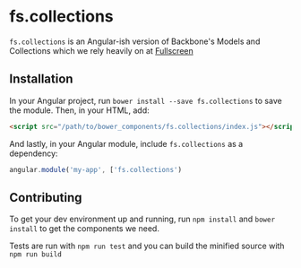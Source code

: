 # fs.collections

`fs.collections` is an Angular-ish version of Backbone's Models and Collections
which we rely heavily on at [Fullscreen](http://fullscreen.net)

## Installation

In your Angular project, run `bower install --save fs.collections` to save the
module. Then, in your HTML, add:

``` html
<script src="/path/to/bower_components/fs.collections/index.js"></script>
```

And lastly, in your Angular module, include `fs.collections` as a dependency:

``` javascript
angular.module('my-app', ['fs.collections')
```

## Contributing

To get your dev environment up and running, run `npm install` and `bower install`
to get the components we need.

Tests are run with `npm run test` and you can build the minified source with
`npm run build`

